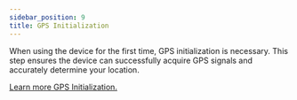 ```yaml
---
sidebar_position: 9
title: GPS Initialization
---
```


When using the device for the first time, GPS initialization is necessary. This step ensures the device can successfully acquire GPS signals and accurately determine your location.

[Learn more GPS Initialization.](/docs/petority/devices/gps)